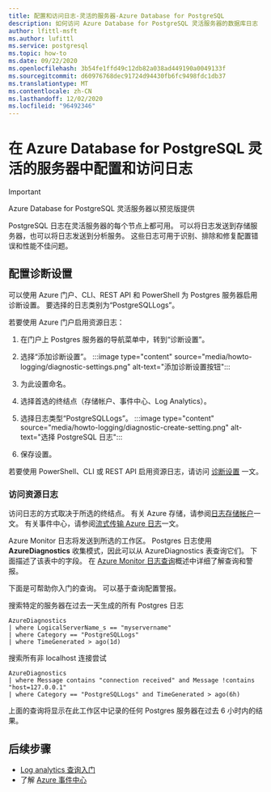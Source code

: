 ```yaml
---
title: 配置和访问日志-灵活的服务器-Azure Database for PostgreSQL
description: 如何访问 Azure Database for PostgreSQL 灵活服务器的数据库日志
author: lfittl-msft
ms.author: lufittl
ms.service: postgresql
ms.topic: how-to
ms.date: 09/22/2020
ms.openlocfilehash: 3b54fe1ffd49c12db82a038ad449190a0049133f
ms.sourcegitcommit: d60976768dec91724d94430fb6fc9498fdc1db37
ms.translationtype: MT
ms.contentlocale: zh-CN
ms.lasthandoff: 12/02/2020
ms.locfileid: "96492346"
---
```

# <a name="configure-and-access-logs-in-azure-database-for-postgresql---flexible-server"></a>在 Azure Database for PostgreSQL 灵活的服务器中配置和访问日志

> [!IMPORTANT]
> Azure Database for PostgreSQL 灵活服务器以预览版提供

PostgreSQL 日志在灵活服务器的每个节点上都可用。 可以将日志发送到存储服务器，也可以将日志发送到分析服务。 这些日志可用于识别、排除和修复配置错误和性能不佳问题。

## <a name="configure-diagnostic-settings"></a>配置诊断设置

可以使用 Azure 门户、CLI、REST API 和 PowerShell 为 Postgres 服务器启用诊断设置。 要选择的日志类别为“PostgreSQLLogs”。

若要使用 Azure 门户启用资源日志：

1. 在门户上 Postgres 服务器的导航菜单中，转到“诊断设置”。
   
2. 选择“添加诊断设置”。
   :::image type="content" source="media/howto-logging/diagnostic-settings.png" alt-text="添加诊断设置按钮":::

3. 为此设置命名。 

4. 选择首选的终结点（存储帐户、事件中心、Log Analytics）。 

5. 选择日志类型“PostgreSQLLogs”。
   :::image type="content" source="media/howto-logging/diagnostic-create-setting.png" alt-text="选择 PostgreSQL 日志":::

7. 保存设置。

若要使用 PowerShell、CLI 或 REST API 启用资源日志，请访问 [诊断设置](../../azure-monitor/platform/diagnostic-settings.md) 一文。

### <a name="access-resource-logs"></a>访问资源日志

访问日志的方式取决于所选的终结点。 有关 Azure 存储，请参阅[日志存储帐户](../../azure-monitor/platform/resource-logs.md#send-to-azure-storage)一文。 有关事件中心，请参阅[流式传输 Azure 日志](../../azure-monitor/platform/resource-logs.md#send-to-azure-event-hubs)一文。

Azure Monitor 日志将发送到所选的工作区。 Postgres 日志使用 **AzureDiagnostics** 收集模式，因此可以从 AzureDiagnostics 表查询它们。 下面描述了该表中的字段。 在 [Azure Monitor 日志查询](../../azure-monitor/log-query/log-query-overview.md)概述中详细了解查询和警报。

下面是可帮助你入门的查询。 可以基于查询配置警报。

搜索特定的服务器在过去一天生成的所有 Postgres 日志

```kusto
AzureDiagnostics
| where LogicalServerName_s == "myservername"
| where Category == "PostgreSQLLogs"
| where TimeGenerated > ago(1d) 
```

搜索所有非 localhost 连接尝试

```kusto
AzureDiagnostics
| where Message contains "connection received" and Message !contains "host=127.0.0.1"
| where Category == "PostgreSQLLogs" and TimeGenerated > ago(6h)
```

上面的查询将显示在此工作区中记录的任何 Postgres 服务器在过去 6 小时内的结果。

## <a name="next-steps"></a>后续步骤

- [Log analytics 查询入门](../../azure-monitor/log-query/log-analytics-tutorial.md)
- 了解 [Azure 事件中心](../../event-hubs/event-hubs-about.md)